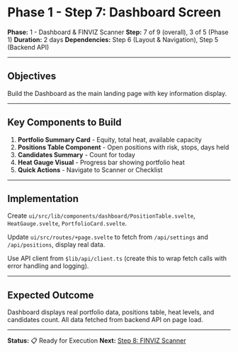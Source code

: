 # Phase 1 - Step 7: Dashboard Screen

**Phase:** 1 - Dashboard & FINVIZ Scanner
**Step:** 7 of 9 (overall), 3 of 5 (Phase 1)
**Duration:** 2 days
**Dependencies:** Step 6 (Layout & Navigation), Step 5 (Backend API)

---

## Objectives

Build the Dashboard as the main landing page with key information display.

---

## Key Components to Build

1. **Portfolio Summary Card** - Equity, total heat, available capacity
2. **Positions Table Component** - Open positions with risk, stops, days held
3. **Candidates Summary** - Count for today
4. **Heat Gauge Visual** - Progress bar showing portfolio heat
5. **Quick Actions** - Navigate to Scanner or Checklist

---

## Implementation

Create `ui/src/lib/components/dashboard/PositionTable.svelte`, `HeatGauge.svelte`, `PortfolioCard.svelte`.

Update `ui/src/routes/+page.svelte` to fetch from `/api/settings` and `/api/positions`, display real data.

Use API client from `$lib/api/client.ts` (create this to wrap fetch calls with error handling and logging).

---

## Expected Outcome

Dashboard displays real portfolio data, positions table, heat levels, and candidates count. All data fetched from backend API on page load.

---

**Status:** 📋 Ready for Execution
**Next:** [Step 8: FINVIZ Scanner](phase1-step8-finviz-scanner.md)
